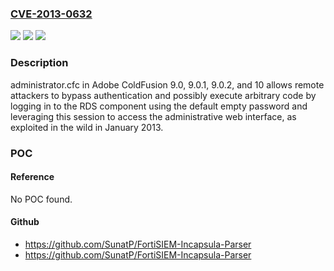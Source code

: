 ### [CVE-2013-0632](https://cve.mitre.org/cgi-bin/cvename.cgi?name=CVE-2013-0632)
![](https://img.shields.io/static/v1?label=Product&message=n%2Fa&color=blue)
![](https://img.shields.io/static/v1?label=Version&message=n%2Fa&color=blue)
![](https://img.shields.io/static/v1?label=Vulnerability&message=n%2Fa&color=brighgreen)

### Description

administrator.cfc in Adobe ColdFusion 9.0, 9.0.1, 9.0.2, and 10 allows remote attackers to bypass authentication and possibly execute arbitrary code by logging in to the RDS component using the default empty password and leveraging this session to access the administrative web interface, as exploited in the wild in January 2013.

### POC

#### Reference
No POC found.

#### Github
- https://github.com/SunatP/FortiSIEM-Incapsula-Parser
- https://github.com/SunatP/FortiSIEM-Incapsula-Parser

